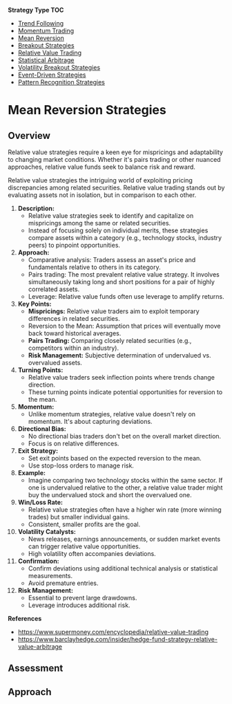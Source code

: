 **Strategy Type TOC**

- [Trend Following](trend_following_strategies.md)
- [Momentum Trading](momentum_strategies.md)
- [Mean Reversion](mean_reversion_strategies.md)
- [Breakout Strategies](breakout_strategies.md)
- [Relative Value Trading](relative_value_strategies.md)
- [Statistical Arbitrage](statistical_arbitrage_strategies.md)
- [Volatility Breakout Strategies](volatility_breakout_strategies.md)
- [Event-Driven Strategies](event_driven_strategies.md)
- [Pattern Recognition Strategies](pattern_recognition_strategies.md)

# Mean Reversion Strategies

## Overview

Relative value strategies require a keen eye for mispricings and adaptability to changing market conditions. Whether it's pairs trading or other nuanced approaches, relative value funds seek to balance risk and reward. 

Relative value strategies the intriguing world of exploiting pricing discrepancies among related securities. Relative value trading stands out by evaluating assets not in isolation, but in comparison to each other. 

1. **Description:**
   - Relative value strategies seek to identify and capitalize on mispricings among the same or related securities.
   - Instead of focusing solely on individual merits, these strategies compare assets within a category (e.g., technology stocks, industry peers) to pinpoint opportunities.
2. **Approach:**
   - Comparative analysis: Traders assess an asset's price and fundamentals relative to others in its category.
   - Pairs trading: The most prevalent relative value strategy. It involves simultaneously taking long and short positions for a pair of highly correlated assets.
   - Leverage: Relative value funds often use leverage to amplify returns.
3. **Key Points:**
   - **Mispricings:** Relative value traders aim to exploit temporary differences in related securities.
   - Reversion to the Mean: Assumption that prices will eventually move back toward historical averages.
   - **Pairs Trading:** Comparing closely related securities (e.g., competitors within an industry).
   - **Risk Management:** Subjective determination of undervalued vs. overvalued assets.
4. **Turning Points:**
   - Relative value traders seek inflection points where trends change direction.
   - These turning points indicate potential opportunities for reversion to the mean.
5. **Momentum:**
   - Unlike momentum strategies, relative value doesn't rely on momentum. It's about capturing deviations.
6. **Directional Bias:**
   - No directional bias traders don't bet on the overall market direction.
   - Focus is on relative differences.
7. **Exit Strategy:**
   - Set exit points based on the expected reversion to the mean.
   - Use stop-loss orders to manage risk.
8. **Example:**
   - Imagine comparing two technology stocks within the same sector. If one is undervalued relative to the other, a relative value trader might buy the undervalued stock and short the overvalued one.
9. **Win/Loss Rate:**
   - Relative value strategies often have a higher win rate (more winning trades) but smaller individual gains.
   - Consistent, smaller profits are the goal.
10. **Volatility Catalysts:**
    - News releases, earnings announcements, or sudden market events can trigger relative value opportunities.
    - High volatility often accompanies deviations.
11. **Confirmation:**
    - Confirm deviations using additional technical analysis or statistical measurements.
    - Avoid premature entries.
12. **Risk Management:**
    - Essential to prevent large drawdowns.
    - Leverage introduces additional risk.

**References**

- https://www.supermoney.com/encyclopedia/relative-value-trading
- https://www.barclayhedge.com/insider/hedge-fund-strategy-relative-value-arbitrage


## Assessment


## Approach